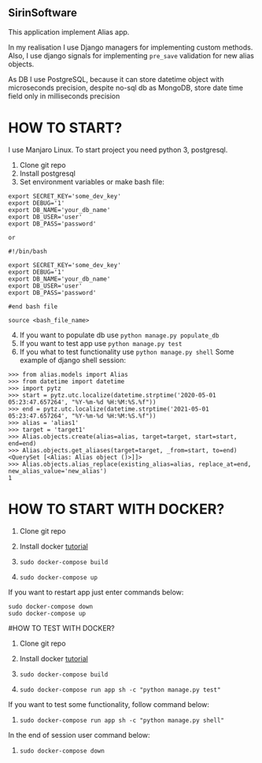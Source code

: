 ## SirinSoftware

This application implement Alias app.

In my realisation I use Django managers for implementing custom methods. 
Also, I use django signals for implementing `pre_save` validation for new alias objects. 

As DB I use PostgreSQL, because it can store datetime object with microseconds precision, despite no-sql db as MongoDB, store date time field only in milliseconds precision 

# HOW TO START?
I use Manjaro Linux.
To start project you need python 3, postgresql. 

1. Clone git repo 
2. Install postgresql
3. Set environment variables or make bash file:
```
export SECRET_KEY='some_dev_key'
export DEBUG='1'
export DB_NAME='your_db_name'
export DB_USER='user'
export DB_PASS='password'

or

#!/bin/bash

export SECRET_KEY='some_dev_key'
export DEBUG='1'
export DB_NAME='your_db_name'
export DB_USER='user'
export DB_PASS='password'

#end bash file

source <bash_file_name>
```
4. If you want to populate db  use `python manage.py populate_db`
5. If you want to test app use `python manage.py test`
6. If you what to test functionality use `python manage.py shell`
Some example of django shell session:
```
>>> from alias.models import Alias
>>> from datetime import datetime
>>> import pytz
>>> start = pytz.utc.localize(datetime.strptime('2020-05-01 05:23:47.657264', "%Y-%m-%d %H:%M:%S.%f"))
>>> end = pytz.utc.localize(datetime.strptime('2021-05-01 05:23:47.657264', "%Y-%m-%d %H:%M:%S.%f"))
>>> alias = 'alias1'
>>> target = 'target1'
>>> Alias.objects.create(alias=alias, target=target, start=start, end=end)
>>> Alias.objects.get_aliases(target=target, _from=start, to=end)
<QuerySet [<Alias: Alias object ()>]]>
>>> Alias.objects.alias_replace(existing_alias=alias, replace_at=end, new_alias_value='new_alias')
1
```
# HOW TO START WITH DOCKER?

1. Clone git repo 

2. Install docker [tutorial](https://docs.docker.com/engine/install/ubuntu/)
3. `sudo docker-compose build`
4. `sudo docker-compose up`

If you want to restart app just enter commands below:

```
sudo docker-compose down
sudo docker-compose up
```

#HOW TO TEST WITH DOCKER?

1. Clone git repo 

2. Install docker [tutorial](https://docs.docker.com/engine/install/ubuntu/)
3. `sudo docker-compose build`
4. `sudo docker-compose run app sh -c "python manage.py test"`

If you want to test some functionality, follow command below:

1. `sudo docker-compose run app sh -c "python manage.py shell"`

In the end of session user command below:

1. `sudo docker-compose down`